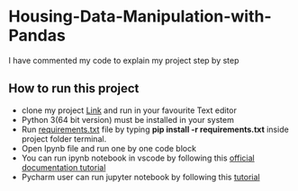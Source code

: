 # Housing-Data-Manipulation-with-Pandas






 I have commented my code to explain my project step by step
 
 
 ## How to run this project
 
  * clone my project [Link](https://github.com/olgaarkadieva/Housing-Data-Manipulation-with-Pandas.git) and run in your favourite Text editor
  * Python 3(64 bit version) must be installed in your system
  * Run [requirements.txt]() file by typing  **pip install -r requirements.txt** inside project folder terminal.
  * Open Ipynb file and run one by one code block 
  * You can run ipynb notebook in vscode by following this [official documentation tutorial](https://code.visualstudio.com/docs/python/jupyter-support)
  * Pycharm user can run jupyter notebook by following this [tutorial](https://www.jetbrains.com/help/pycharm/jupyter-notebook-support.html) 
